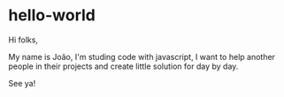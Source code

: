 # hello-world

Hi folks,

My name is João, I'm studing code with javascript, I want to help another people in their projects and create little solution for day by day.

See ya!
